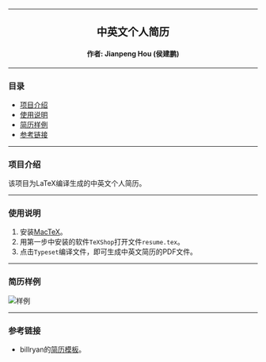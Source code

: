 ****

##	<center>中英文个人简历</center>
####	<center>作者: Jianpeng Hou (侯建鹏)</center>

****

###	目录
*	[项目介绍](#intro)
*	[使用说明](#usage)
*	[简历样例](#demo)
* 	[参考链接](#link)

****

###	<a name="intro">项目介绍</a>

该项目为LaTeX编译生成的中英文个人简历。

****

###	<a name="usage">使用说明</a>

1. 安装[MacTeX](https://tug.org/mactex/mactex-download.html)。
2. 用第一步中安装的软件`TeXShop`打开文件`resume.tex`。
3. 点击`Typeset`编译文件，即可生成中英文简历的PDF文件。


****

### <a name="demo">简历样例</a>

![样例](https://github.com/houjp/resume/imgs/demo.jpeg?raw=true)

****

###	<a name="link">参考链接</a>

- billryan的[简历模板](https://github.com/billryan/resume/)。